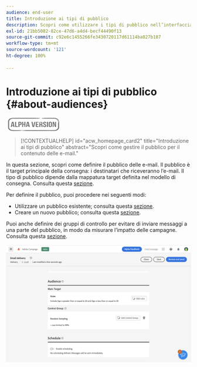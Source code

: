 ```yaml
---
audience: end-user
title: Introduzione ai tipi di pubblico
description: Scopri come utilizzare i tipi di pubblico nell’interfaccia utente di Campaign Web
exl-id: 21bb5082-82ce-47d6-a4d4-becf44490f13
source-git-commit: c92e6c1455266fe3430720117d61114ba027b187
workflow-type: tm+mt
source-wordcount: '121'
ht-degree: 100%

---
```


# Introduzione ai tipi di pubblico {#about-audiences}

![](../assets/do-not-localize/badge.png)

>[!CONTEXTUALHELP]
>id="acw_homepage_card2"
>title="Introduzione ai tipi di pubblico"
>abstract="Scopri come gestire il pubblico per il contenuto delle e-mail."

<!--
Audience only created for the delivery, not available later-->


<!--
Three ways:
* existing audience

Campaign or AEP Audiences

* create new on the fly

query like AEP segment builder (same component with campaign data)

* import from file

show use case with a new audience creation (or import from file?)

control groups like acc: exract, random, based on attribute
-->

In questa sezione, scopri come definire il pubblico delle e-mail. Il pubblico è il target principale della consegna: i destinatari che riceveranno l’e-mail. Il tipo di pubblico dipende dalla mappatura target definita nel modello di consegna. Consulta questa [sezione](../email/create-email.md).

Per definire il pubblico, puoi procedere nei seguenti modi:

* Utilizzare un pubblico esistente; consulta questa [sezione](add-audience.md).
* Creare un nuovo pubblico; consulta questa [sezione](segment-builder.md).

Puoi anche definire dei gruppi di controllo per evitare di inviare messaggi a una parte del pubblico, in modo da misurare l’impatto delle campagne. Consulta questa [sezione](control-group.md).

![](assets/about-audience.png)
